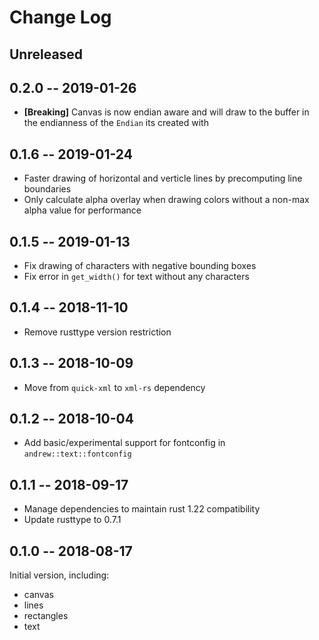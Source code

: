 # Change Log

## Unreleased

## 0.2.0 -- 2019-01-26

- **[Breaking]** Canvas is now endian aware and will draw to the buffer in the endianness of the `Endian` its created with

## 0.1.6 -- 2019-01-24

- Faster drawing of horizontal and verticle lines by precomputing line boundaries
- Only calculate alpha overlay when drawing colors without a non-max alpha value for performance

## 0.1.5 -- 2019-01-13

- Fix drawing of characters with negative bounding boxes
- Fix error in `get_width()` for text without any characters

## 0.1.4 -- 2018-11-10

- Remove rusttype version restriction

## 0.1.3 -- 2018-10-09

- Move from `quick-xml` to `xml-rs` dependency 

## 0.1.2 -- 2018-10-04

- Add basic/experimental support for fontconfig in `andrew::text::fontconfig`

## 0.1.1 -- 2018-09-17

- Manage dependencies to maintain rust 1.22 compatibility
- Update rusttype to 0.7.1

## 0.1.0 -- 2018-08-17

Initial version, including:

- canvas
- lines
- rectangles
- text
